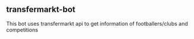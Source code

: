 ## transfermarkt-bot
This bot uses transfermarkt api to get information of footballers/clubs and competitions

